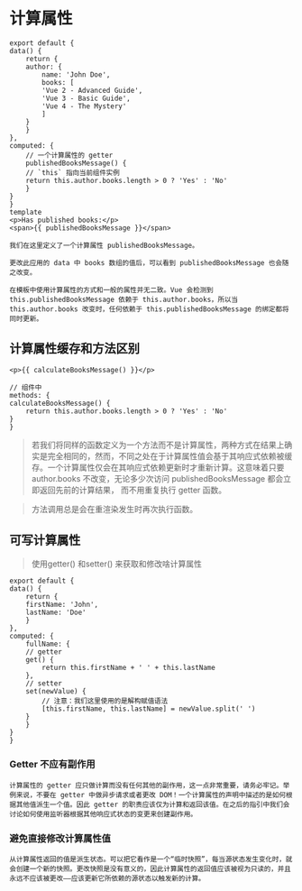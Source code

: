 # 计算属性

    export default {
    data() {
        return {
        author: {
            name: 'John Doe',
            books: [
            'Vue 2 - Advanced Guide',
            'Vue 3 - Basic Guide',
            'Vue 4 - The Mystery'
            ]
        }
        }
    },
    computed: {
        // 一个计算属性的 getter
        publishedBooksMessage() {
        // `this` 指向当前组件实例
        return this.author.books.length > 0 ? 'Yes' : 'No'
        }
    }
    }
    template
    <p>Has published books:</p>
    <span>{{ publishedBooksMessage }}</span>

    我们在这里定义了一个计算属性 publishedBooksMessage。

    更改此应用的 data 中 books 数组的值后，可以看到 publishedBooksMessage 也会随之改变。

    在模板中使用计算属性的方式和一般的属性并无二致。Vue 会检测到 this.publishedBooksMessage 依赖于 this.author.books，所以当 this.author.books 改变时，任何依赖于 this.publishedBooksMessage 的绑定都将同时更新。

## 计算属性缓存和方法区别

    <p>{{ calculateBooksMessage() }}</p>
    
    // 组件中
    methods: {
    calculateBooksMessage() {
        return this.author.books.length > 0 ? 'Yes' : 'No'
    }
    }

>若我们将同样的函数定义为一个方法而不是计算属性，两种方式在结果上确实是完全相同的，然而，不同之处在于计算属性值会基于其响应式依赖被缓存。一个计算属性仅会在其响应式依赖更新时才重新计算。这意味着只要 author.books 不改变，无论多少次访问 publishedBooksMessage 都会立即返回先前的计算结果，
而不用重复执行 getter 函数。

>方法调用总是会在重渲染发生时再次执行函数。

## 可写计算属性

>使用getter() 和setter() 来获取和修改啥计算属性

    export default {
    data() {
        return {
        firstName: 'John',
        lastName: 'Doe'
        }
    },
    computed: {
        fullName: {
        // getter
        get() {
            return this.firstName + ' ' + this.lastName
        },
        // setter
        set(newValue) {
            // 注意：我们这里使用的是解构赋值语法
            [this.firstName, this.lastName] = newValue.split(' ')
        }
        }
    }
    }

### Getter 不应有副作用​
    计算属性的 getter 应只做计算而没有任何其他的副作用，这一点非常重要，请务必牢记。举例来说，不要在 getter 中做异步请求或者更改 DOM！一个计算属性的声明中描述的是如何根据其他值派生一个值。因此 getter 的职责应该仅为计算和返回该值。在之后的指引中我们会讨论如何使用监听器根据其他响应式状态的变更来创建副作用。

### 避免直接修改计算属性值​

    从计算属性返回的值是派生状态。可以把它看作是一个“临时快照”，每当源状态发生变化时，就会创建一个新的快照。更改快照是没有意义的，因此计算属性的返回值应该被视为只读的，并且永远不应该被更改——应该更新它所依赖的源状态以触发新的计算。